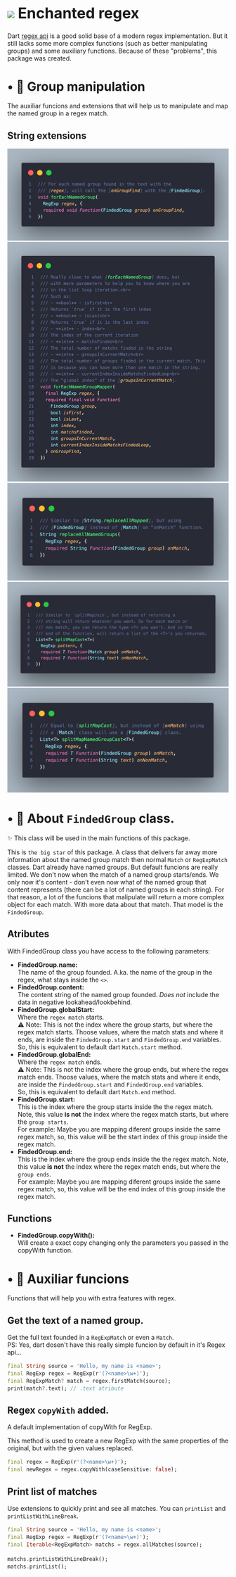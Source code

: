 <style>
.heading-1{
  font-size: 240%!important;
}
</style>

<h1 class="heading-1"><img align="center" height="50" src="https://user-images.githubusercontent.com/84743905/174507937-c8637dd7-5a10-4c12-bf23-945c7872ace2.png"> Enchanted regex</h1>


Dart [regex api](https://api.flutter.dev/flutter/dart-core/RegExp-class.html) is a good solid base of a modern regex implementation. But it still lacks some more complex functions (such as better manipulating groups) and some auxiliary functions. Because of these "problems", this package was created.

# • 🔗 Group manipulation
The auxiliar funcions and extensions that will help us to manipulate and map the named group in a regex match.

## String extensions
![](https://github.com/igormidev/enchanted_regex/blob/master/art/doc_prints/for_each_named_group.png?raw=true)
![](https://github.com/igormidev/enchanted_regex/blob/master/art/doc_prints/for_each_named_group_mapper.png?raw=true)
![](https://github.com/igormidev/enchanted_regex/blob/master/art/doc_prints/replace_all_named_group.png?raw=true)
![](https://github.com/igormidev/enchanted_regex/blob/master/art/doc_prints/split_map_cast.png?raw=true)
![](https://github.com/igormidev/enchanted_regex/blob/master/art/doc_prints/split_map_named_group_cast.png?raw=true)

# • 🌟 About `FindedGroup` class. 
✨ This class will be used in the main functions of this package.

This is `the big star` of this package. A class that delivers far away more information about the named group match then normal `Match` or `RegExpMatch` classes. Dart already have named groups. But default funcions are really limited. We don't now when the match of a named group starts/ends. We only now it's content - don't even now what of the named group that content represents (there can be a lot of named groups in each string). For that reason, a lot of the funcions that malipulate will return a more complex object for each match. With more data about that match. That model is the `FindedGroup`.

## Atributes
With FindedGroup class you have access to the following parameters:
- **FindedGroup.name:**<br>
The name of the group founded. A.ka. the name of the group in the regex, what stays inside the `<>`.
- **FindedGroup.content:**<br>
The content string of the named group founded. *Does not* include the data in negative lookahead/lookbehind. 
- **FindedGroup.globalStart:**<br>
Where the `regex match` starts.<br>
⚠️ Note: This is not the index where the group starts,
but where the regex match starts. Thoose values, where
the match stats and where it ends, are inside the
`FindedGroup.start` and `FindedGroup.end` variables.<br>
So, this is equivalent to default dart `Match.start` method.
- **FindedGroup.globalEnd:**<br>
Where the `regex match` ends.<br>
⚠️ Note: This is not the index where the group ends,
but where the regex match ends. Thoose values, where
the match stats and where it ends, are inside the
`FindedGroup.start` and `FindedGroup.end` variables.<br>
So, this is equivalent to default dart `Match.end` method.
- **FindedGroup.start:**<br>
This is the index where the group starts inside the
the regex match. Note, this value **is not** the index where
the regex match starts, but where the `group starts`.<br>
For example: Maybe you are mapping diferent groups inside
the same regex match, so, this value will be the start index
of this group inside the regex match.
- **FindedGroup.end:**<br>
This is the index where the group ends inside the
the regex match. Note, this value **is not** the index where
the regex match ends, but where the `group ends`.<br>
For example: Maybe you are mapping diferent groups inside
the same regex match, so, this value will be the end index
of this group inside the regex match.

## Functions
- **FindedGroup.copyWith():**<br>
Will create a exact copy changing only the parameters you passed in the copyWith function.
 
 # • 🔧 Auxiliar funcions
Functions that will help you with extra features with regex.

## Get the text of a named group.
Get the full text founded in a `RegExpMatch` or even a `Match`. 
<br>PS: Yes, dart dosen't have this really simple funcion by default in it's Regex api...
```dart
final String source = 'Hello, my name is <name>';
final RegExp regex = RegExp(r'(?<name>\w+)');
final RegExpMatch? match = regex.firstMatch(source);
print(match?.text); // .text atribute
```

## Regex `copyWith` added.
A default implementation of copyWith for RegExp.

This method is used to create a new RegExp with the same
properties of the original, but with the given values replaced.
```dart
final regex = RegExp(r'(?<name>\w+)');
final newRegex = regex.copyWith(caseSensitive: false);
```

## Print list of matches
Use extensions to quickly print and see all matches.
You can `printList` and `printListWithLineBreak`.
```dart
final String source = 'Hello, my name is <name>';
final RegExp regex = RegExp(r'(?<name>\w+)');
final Iterable<RegExpMatch> matchs = regex.allMatches(source);

matchs.printListWithLineBreak();
matchs.printList();
```